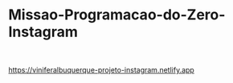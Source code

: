 # Missao-Programacao-do-Zero-Instagram
<br>


https://viniferalbuquerque-projeto-instagram.netlify.app
